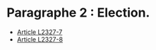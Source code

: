 # Paragraphe 2 : Election.

* [Article L2327-7](./LEGIARTI000031013588.md)
* [Article L2327-8](./LEGIARTI000006902114.md)

